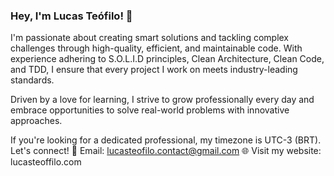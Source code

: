 ### Hey, I'm Lucas Teófilo! 👋

I'm passionate about creating smart solutions and tackling complex challenges through high-quality, efficient, and maintainable code. With experience adhering to S.O.L.I.D principles, Clean Architecture, Clean Code, and TDD, I ensure that every project I work on meets industry-leading standards.

Driven by a love for learning, I strive to grow professionally every day and embrace opportunities to solve real-world problems with innovative approaches.

If you're looking for a dedicated professional, my timezone is UTC-3 (BRT). Let's connect!
📧 Email: lucasteofilo.contact@gmail.com
🌐 Visit my website: lucasteoffilo.com
